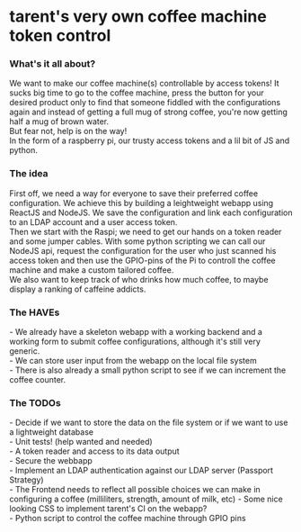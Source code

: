 <h1>tarent's very own coffee machine token control</h1>

<h3>What's it all about?</h3>
<p>
We want to make our coffee machine(s) controllable by access tokens!
It sucks big time to go to the coffee machine, press the button for your desired product only to find that someone fiddled with the configurations again and instead of getting a full mug of strong coffee, you're now getting half a mug of brown water.<br>
But fear not, help is on the way!<br>
In the form of a raspberry pi, our trusty access tokens and a lil bit of JS and python.
</p>
<h3>The idea</h3>
<p>
First off, we need a way for everyone to save their preferred coffee configuration. We achieve this by building a leightweight webapp using ReactJS and NodeJS. We save the configuration and link each configuration to an LDAP account and a user access token. <br>
Then we start with the Raspi; we need to get our hands on a token reader and some jumper cables. With some python scripting we can call our NodeJS api, request the configuration for the user who just scanned his access token and then use the GPIO-pins of the Pi to controll the coffee machine and make a custom tailored coffee.<br>
We also want to keep track of who drinks how much coffee, to maybe display a ranking of caffeine addicts.
</p>
<h3>The HAVEs</h3>
<p>
- We already have a skeleton webapp with a working backend and a working form to submit coffee configurations, although it's still very generic.<br>
- We can store user input from the webapp on the local file system<br>
- There is also already a small python script to see if we can increment the coffee counter.
</p>
<h3>The TODOs</h3>
<p>
- Decide if we want to store the data on the file system or if we want to use a lightweight database<br>
- Unit tests! (help wanted and needed)<br>
- A token reader and access to its data output<br>
- Secure the webbapp<br>
- Implement an LDAP authentication against our LDAP server (Passport Strategy)<br>
- The Frontend needs to reflect all possible choices we can make in configuring a coffee (milliliters, strength, amount of milk, etc)
- Some nice looking CSS to implement tarent's CI on the webapp?<br>
- Python script to control the coffee machine through GPIO pins
</p>
